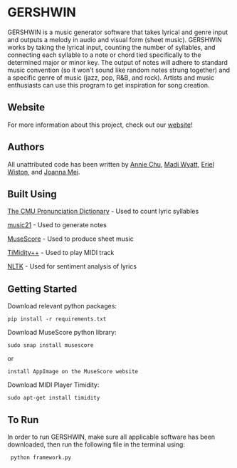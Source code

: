 # GERSHWIN

GERSHWIN is a music generator software that takes lyrical and genre input and outputs a melody in audio and visual form (sheet music). GERSHWIN works by taking the lyrical input, counting the number of syllables, and connecting each syllable to a note or chord tied specifically to the determined major or minor key. The output of notes will adhere to standard music convention (so it won't sound like random notes strung together) and a specific genre of music (jazz, pop, R&B, and rock). Artists and music enthusiasts can use this program to get inspiration for song creation.

## Website
For more information about this project, check out our [website](https://sd19spring.github.io/GERSHWIN/)!

## Authors

All unattributed code has been written by [Annie Chu](https://github.com/anniejchu), [Madi Wyatt](https://github.com/vmwyatt), [Eriel Wiston](https://github.com/erielw), and [Joanna Mei](https://github.com/jmei634).

## Built Using

[The CMU Pronunciation Dictionary](http://www.speech.cs.cmu.edu/cgi-bin/cmudict) - Used to count lyric syllables

[music21](https://web.mit.edu/music21/) - Used to generate notes

[MuseScore](https://musescore.org/en) - Used to produce sheet music

[TiMidity++](http://timidity.sourceforge.net/) - Used to play MIDI track

[NLTK](https://www.nltk.org/) - Used for sentiment analysis of lyrics


## Getting Started

Download relevant python packages:
```
pip install -r requirements.txt
```

Download MuseScore python library:
```
sudo snap install musescore
```
or
```
install AppImage on the MuseScore website
```

Download MIDI Player Timidity:
```
sudo apt-get install timidity
```

## To Run

In order to run GERSHWIN, make sure all applicable software has been downloaded, then run the following file in the terminal using:
```
 python framework.py
```
